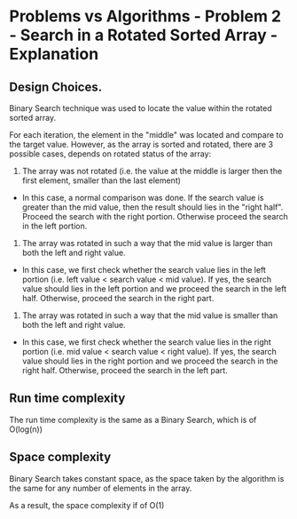# Problems vs Algorithms - Problem 2 - Search in a Rotated Sorted Array - Explanation

## Design Choices.
Binary Search technique was used to locate the value within the rotated sorted array.

For each iteration, the element in the "middle" was located and compare to the target value. However, as the array is sorted and rotated, there are 3 possible cases, depends on rotated status of the array:
1. The array was not rotated (i.e. the value at the middle is larger then the first element, smaller than the last element)
- In this case, a normal comparison was done. If the search value is greater than the mid value, then the result should lies in the "right half". Proceed the search with the right portion. Otherwise proceed the search in the left portion.
1. The array was rotated in such a way that the mid value is larger than both the left and right value.
- In this case, we first check whether the search value lies in the left portion (i.e. left value < search value < mid value). If yes, the search value should lies in the left portion and we proceed the search in the left half. Otherwise, proceed the search in the right part.
1. The array was rotated in such a way that the mid value is smaller than both the left and right value.
- In this case, we first check whether the search value lies in the right portion (i.e. mid value < search value < right value). If yes, the search value should lies in the right portion and we proceed the search in the right half. Otherwise, proceed the search in the left part.

## Run time complexity
The run time complexity is the same as a Binary Search, which is of O(log(n))

## Space complexity
Binary Search takes constant space, as the space taken by the algorithm is the same for any number of elements in the array.

As a result, the space complexity if of O(1)
